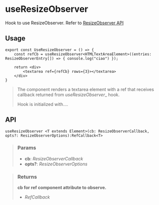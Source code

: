 # useResizeObserver
Hook to use ResizeObserver. Refer to [ResizeObserver API](https://developer.mozilla.org/en-US/docs/Web/API/Resize_Observer_API)

## Usage

```tsx
export const UseResizeObserver = () => {
	const refCb = useResizeObserver<HTMLTextAreaElement>((entries: ResizeObserverEntry[]) => { console.log("ciao") });

	return <div>
		<textarea ref={refCb} rows={3}></textarea>
	</div>
}
```

> The component renders a textarea element with a ref that receives callback returned from _useResizeObserver__ hook.
> 
> Hook is initialized with....


## API

```tsx
useResizeObserver <T extends Element>(cb: ResizeObserverCallback, opts?: ResizeObserverOptions):RefCallback<T> 
```

> ### Params
>
> - __cb__: _ResizeObserverCallback_
> - __opts?__: _ResizeObserverOptions_
>

> ### Returns
>
> __cb for ref component attribute to observe.__
> - _RefCallback<T>_  
>
